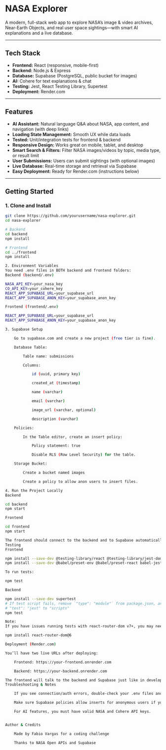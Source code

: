 #  NASA Explorer

A modern, full-stack web app to explore NASA’s image & video archives, Near-Earth Objects, and real user space sightings—with smart AI explanations and a live database.

---

##  Tech Stack

- **Frontend:** React (responsive, mobile-first)
- **Backend:** Node.js & Express
- **Database:** Supabase (PostgreSQL, public bucket for images)
- **AI:** Cohere for text explanations & chat
- **Testing:** Jest, React Testing Library, Supertest
- **Deployment:** Render.com

---

##  Features

-  **AI Assistant:** Natural language Q&A about NASA, app content, and navigation (with deep links)
-  **Loading State Management:** Smooth UX while data loads
-  **Tested:** Unit/integration tests for frontend & backend
-  **Responsive Design:** Works great on mobile, tablet, and desktop
-  **Smart Search & Filters:** Filter NASA images/videos by topic, media type, or result limit
-  **User Submissions:** Users can submit sightings (with optional images)
-  **Live Database:** Real-time storage and retrieval via Supabase
-  **Easy Deployment:** Ready for Render.com (instructions below)

---

##  Getting Started

### 1. Clone and Install

```bash
git clone https://github.com/yourusername/nasa-explorer.git
cd nasa-explorer

# Backend
cd backend
npm install

# Frontend
cd ../frontend
npm install

2. Environment Variables
You need .env files in BOTH backend and frontend folders:
Backend (backend/.env)

NASA_API_KEY=your_nasa_key
CO_API_KEY=your_cohere_key
REACT_APP_SUPABASE_URL=your_supabase_url
REACT_APP_SUPABASE_ANON_KEY=your_supabase_anon_key

Frontend (frontend/.env)

REACT_APP_SUPABASE_URL=your_supabase_url
REACT_APP_SUPABASE_ANON_KEY=your_supabase_anon_key

3. Supabase Setup

    Go to supabase.com and create a new project (free tier is fine).

    Database Table:

        Table name: submissions

        Columns:

            id (uuid, primary key)

            created_at (timestamp)

            name (varchar)

            email (varchar)

            image_url (varchar, optional)

            description (varchar)

    Policies:

        In the Table editor, create an insert policy:

            Policy statement: true

            Disable RLS (Row Level Security) for the table.

    Storage Bucket:

        Create a bucket named images

        Create a policy to allow anon users to insert files.

4. Run the Project Locally
Backend

cd backend
npm start

Frontend

cd frontend
npm start

The frontend should connect to the backend and to Supabase automatically via your .env settings.
Testing
Frontend

npm install --save-dev @testing-library/react @testing-library/jest-dom @testing-library/user-event jest
npm install --save-dev @babel/preset-env @babel/preset-react babel-jest @babel/core

To run tests:

npm test

Backend

npm install --save-dev supertest
# If test script fails, remove `"type": "module"` from package.json, and add:
# "test": "jest" to "scripts"
npm test

Note:
If you have issues running tests with react-router-dom v7+, you may need to downgrade to v6 for compatibility:

npm install react-router-dom@6

Deployment (Render.com)

You’ll have two live URLs after deploying:

    Frontend: https://your-frontend.onrender.com

    Backend: https://your-backend.onrender.com

The frontend will talk to the backend and Supabase just like in development.
Troubleshooting & Notes

    If you see connection/auth errors, double-check your .env files and Supabase settings.

    Make sure Supabase policies allow inserts for anonymous users if you want public submissions.

    For AI features, you must have valid NASA and Cohere API keys.


Author & Credits

    Made by Fabio Vargas for a coding challenge

    Thanks to NASA Open APIs and Supabase
